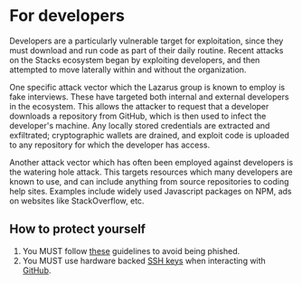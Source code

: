# For developers

Developers are a particularly vulnerable target for exploitation, since they must download and run code as part of their daily routine.  Recent attacks on the Stacks ecosystem began by exploiting developers, and then attempted to move laterally within and without the organization.

One specific attack vector which the Lazarus group is known to employ is fake interviews.  These have targeted both internal and external developers in the ecosystem.  This allows the attacker to request that a developer downloads a repository from GitHub, which is then used to infect the developer's machine.  Any locally stored credentials are extracted and exfiltrated; cryptographic wallets are drained, and exploit code is uploaded to any repository for which the developer has access.

Another attack vector which has often been employed against developers is the watering hole attack.  This targets resources which many developers are known to use, and can include anything from source repositories to coding help sites.  Examples include widely used Javascript packages on NPM, ads on websites like StackOverflow, etc.

## How to protect yourself

1. You MUST follow [these](./phishing.md) guidelines to avoid being phished.
2. You MUST use hardware backed [SSH keys](./ssh_keys.md) when interacting with [GitHub](./github.md).
